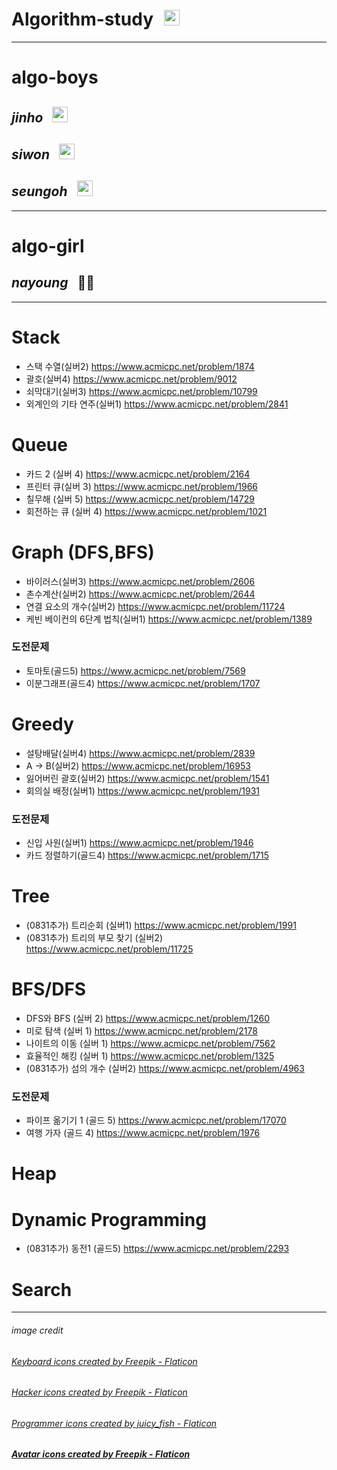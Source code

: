# Algorithm-study <img src="./images/keyboard.png" style="height: 25px; margin-left: 10px"> 
---
# algo-boys
## _jinho_ <img src="./images/programmer0.png" style="height: 25px; margin-left : 10px">
## _siwon_ <img src="./images/programmer2.png" style="height: 25px; margin-left : 10px">
## _seungoh_ <img src="./images/programmer.png" style="height: 25px; margin-left : 10px">
---
# algo-girl
## _nayoung_ <span style=" height:25px; margin-left : 10px">👩‍💻</span>
---


# Stack
* 스택 수열(실버2) https://www.acmicpc.net/problem/1874
* 괄호(실버4) https://www.acmicpc.net/problem/9012
* 쇠막대기(실버3) https://www.acmicpc.net/problem/10799
* 외계인의 기타 연주(실버1) https://www.acmicpc.net/problem/2841

# Queue
* 카드 2 (실버 4) https://www.acmicpc.net/problem/2164
* 프린터 큐(실버 3) https://www.acmicpc.net/problem/1966
* 칠무해 (실버 5) https://www.acmicpc.net/problem/14729
* 회전하는 큐 (실버 4) https://www.acmicpc.net/problem/1021

# Graph (DFS,BFS)
* 바이러스(실버3) https://www.acmicpc.net/problem/2606
* 촌수계산(실버2) https://www.acmicpc.net/problem/2644
* 연결 요소의 개수(실버2) https://www.acmicpc.net/problem/11724
* 케빈 베이컨의 6단계 법칙(실버1) https://www.acmicpc.net/problem/1389
### 도전문제
* 토마토(골드5) https://www.acmicpc.net/problem/7569
* 이분그래프(골드4) https://www.acmicpc.net/problem/1707

# Greedy
* 설탕배달(실버4) https://www.acmicpc.net/problem/2839
* A -> B(실버2) https://www.acmicpc.net/problem/16953
* 잃어버린 괄호(실버2) https://www.acmicpc.net/problem/1541
* 회의실 배정(실버1) https://www.acmicpc.net/problem/1931
### 도전문제
* 신입 사원(실버1) https://www.acmicpc.net/problem/1946
* 카드 정렬하기(골드4) https://www.acmicpc.net/problem/1715

# Tree
* (0831추가) 트리순회 (실버1) https://www.acmicpc.net/problem/1991
* (0831추가) 트리의 부모 찾기 (실버2) https://www.acmicpc.net/problem/11725

# BFS/DFS
* DFS와 BFS (실버 2) https://www.acmicpc.net/problem/1260
* 미로 탐색 (실버 1) https://www.acmicpc.net/problem/2178
* 나이트의 이동 (실버 1) https://www.acmicpc.net/problem/7562
* 효율적인 해킹 (실버 1) https://www.acmicpc.net/problem/1325
* (0831추가) 섬의 개수 (실버2) https://www.acmicpc.net/problem/4963

### 도전문제
* 파이프 옮기기 1 (골드 5) https://www.acmicpc.net/problem/17070
* 여행 가자 (골드 4) https://www.acmicpc.net/problem/1976

# Heap

# Dynamic Programming
* (0831추가) 동전1 (골드5) https://www.acmicpc.net/problem/2293

# Search






---
###### image credit
###### <a href="https://www.flaticon.com/free-icons/keyboard" title="keyboard icons">Keyboard icons created by Freepik - Flaticon</a><br>
###### <a href="https://www.flaticon.com/free-icons/hacker" title="hacker icons">Hacker icons created by Freepik - Flaticon</a><br>
###### <a href="https://www.flaticon.com/free-icons/programmer" title="programmer icons">Programmer icons created by juicy_fish - Flaticon</a><br>
##### <a href="https://www.flaticon.com/free-icons/avatar" title="avatar icons">Avatar icons created by Freepik - Flaticon</a> 
